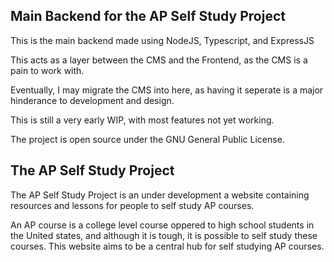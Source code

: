 ## Main Backend for the AP Self Study Project

This is the main backend made using NodeJS, Typescript, and ExpressJS

This acts as a layer between the CMS and the Frontend, as the CMS is a pain to work with.

Eventually, I may migrate the CMS into here, as having it seperate is a major hinderance to development and design.

This is still a very early WIP, with most features not yet working.

The project is open source under the GNU General Public License.

## The AP Self Study Project

The AP Self Study Project is an under development a website containing resources and lessons for people to self study AP courses.

An AP course is a college level course oppered to high school students in the United states, and although it is tough, it is possible to self study these courses. This website aims to be a central hub for self studying AP courses.


